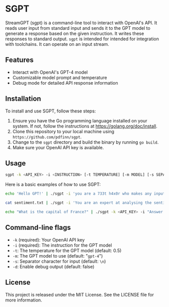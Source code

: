 # SGPT
StreamGPT (sgpt) is a command-line tool to interact with OpenAI's API. It reads user input from standard input and sends it to the GPT model to generate a response based on the given instruction.  It writes these responses to standard output.  `sgpt` is intended for intended for integration with toolchains.  It can operate on an input stream.

## Features

- Interact with OpenAI's GPT-4 model
- Customizable model prompt and temperature
- Debug mode for detailed API response information

## Installation

To install and use SGPT, follow these steps:

1. Ensure you have the Go programming language installed on your system. If not, follow the instructions at https://golang.org/doc/install.
2. Clone this repository to your local machine using `https://github.com/pdfinn/sgpt`.
3. Change to the `sgpt` directory and build the binary by running `go build`.
4. Make sure your OpenAI API key is available.

## Usage

```sh
sgpt -k <API_KEY> -i <INSTRUCTION> [-t TEMPERATURE] [-m MODEL] [-s SEPARATOR] [-d]
```

Here is a basic examples of how to use SGPT:

```sh
echo 'Hello GPT!' | ./sgpt -i 'you are a 733t h4x0r who makes any input 733t' -k <API_KEY>
```

```sh
cat sentiment.txt | ./sgpt -i 'You are an expert at analysing the sentiment of English statements. Analyze the sentiment and express it as an emoji.' -k <API_KEY>
```

```sh
echo "What is the capital of France?" | ./sgpt -k <API_KEY> -i "Answer the following question:"
```

## Command-line flags
- `-k` (required): Your OpenAI API key
- `-i` (required): The instruction for the GPT model
- `-t`: The temperature for the GPT model (default: 0.5)
- `-m`: The GPT model to use (default: "`gpt-4`")
- `-s`: Separator character for input (default: `\n`)
- `-d`: Enable debug output (default: false)

## License

This project is released under the MIT License. See the LICENSE file for more information.
